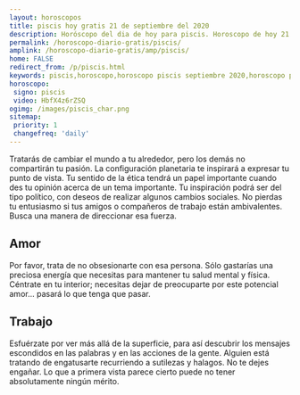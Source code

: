 ```yaml
---
layout: horoscopos
title: piscis hoy gratis 21 de septiembre del 2020 
description: Horóscopo del dia de hoy para piscis. Horoscopo de hoy 21 de septiembre del 2020. Las predicciones de amor, trabajo, vida personal gratis.
permalink: /horoscopo-diario-gratis/piscis/
amplink: /horoscopo-diario-gratis/amp/piscis/
home: FALSE
redirect_from: /p/piscis.html
keywords: piscis,horoscopo,horoscopo piscis septiembre 2020,horoscopo piscis hoy,tarot piscis septiembre 2020,horoscopo piscis,tarot piscis hoy,horoscopo de hoy,horoscopo diario,tarot del amor,horoscopo de hoy piscis,horoscopo diario del tarot, Horoscopo de hoy piscis 21 de septiembre del 2020,horóscopo del día,signos zodiacales 2020, el horoscopo de hoy
horoscopo:
 signo: piscis
 video: HbfX4z6rZSQ
ogimg: /images/piscis_char.png
sitemap:
 priority: 1
 changefreq: 'daily'
---
```



Tratarás de cambiar el mundo a tu alrededor, pero los demás no compartirán tu pasión. La configuración planetaria te inspirará a expresar tu punto de vista. Tu sentido de la ética tendrá un papel importante cuando des tu opinión acerca de un tema importante. Tu inspiración podrá ser del tipo político, con deseos de realizar algunos cambios sociales. No pierdas tu entusiasmo si tus amigos o compañeros de trabajo están ambivalentes. Busca una manera de direccionar esa fuerza.

## Amor

Por favor, trata de no obsesionarte con esa persona. Sólo gastarías una preciosa energía que necesitas para mantener tu salud mental y física. Céntrate en tu interior; necesitas dejar de preocuparte por este potencial amor... pasará lo que tenga que pasar.

## Trabajo

Esfuérzate por ver más allá de la superficie, para así descubrir los mensajes escondidos en las palabras y en las acciones de la gente. Alguien está tratando de engatusarte recurriendo a sutilezas y halagos. No te dejes engañar. Lo que a primera vista parece cierto puede no tener absolutamente ningún mérito.